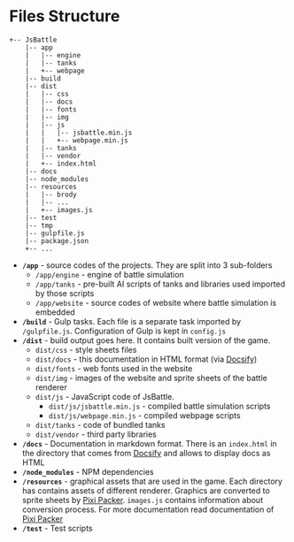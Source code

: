 # Files Structure

```
+-- JsBattle
    |-- app
    |   |-- engine
    |   |-- tanks
    |   +-- webpage
    |-- build
    |-- dist
    |   |-- css
    |   |-- docs
    |   |-- fonts
    |   |-- img
    |   |-- js
    |   |   |-- jsbattle.min.js
    |   |   +-- webpage.min.js
    |   |-- tanks
    |   |-- vendor
    |   +-- index.html
    |-- docs
    |-- node_modules
    |-- resources
    |   |-- brody
    |   |-- ...
    |   +-- images.js
    |-- test
    |-- tmp
    |-- gulpfile.js
    |-- package.json
    +-- ...

```

* **`/app`** - source codes of the projects. They are split into 3 sub-folders
  * `/app/engine` - engine of battle simulation
  * `/app/tanks` - pre-built AI scripts of tanks and libraries used imported by those scripts
  * `/app/website` - source codes of website where battle simulation is embedded
* **`/build`** - Gulp tasks. Each file is a separate task imported by `/gulpfile.js`. Configuration of Gulp is kept in `config.js`
* **`/dist`** - build output goes here. It contains built version of the game.
  * `dist/css` - style sheets files
  * `dist/docs` - this documentation in HTML format (via [Docsify](https://docsify.js.org/))
  * `dist/fonts` - web fonts used in the website
  * `dist/img` - images of the website and sprite sheets of the battle renderer
  * `dist/js` - JavaScript code of JsBattle.
    * `dist/js/jsbattle.min.js` - compiled battle simulation scripts
    * `dist/js/webpage.min.js` - compiled webpage scripts
  * `dist/tanks` - code of bundled tanks
  * `dist/vendor` - third party libraries
* **`/docs`** - Documentation in markdown format. There is an `index.html` in the directory that comes from [Docsify](https://docsify.js.org/) and allows to display docs as HTML
* **`/node_modules`** - NPM dependencies
* **`/resources`** -  graphical assets that are used in the game. Each directory has contains assets of different renderer. Graphics are converted to sprite sheets by [Pixi Packer](https://github.com/gamevy/pixi-packer). ``images.js`` contains information about conversion process. For more documentation read documentation of [Pixi Packer](https://github.com/gamevy/pixi-packer)
* **`/test`** - Test scripts
